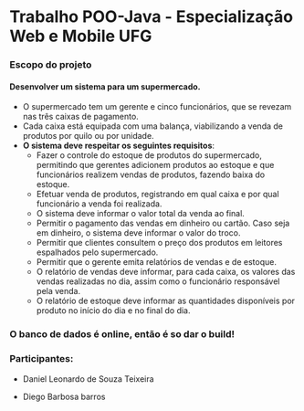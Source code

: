# Trabalho POO-Java  - Especialização Web e Mobile UFG

### Escopo do projeto

#### Desenvolver um sistema para um supermercado. 
* O supermercado tem um gerente e cinco funcionários, que se revezam nas três caixas de pagamento. 
* Cada caixa está equipada com uma balança, viabilizando a venda de produtos por quilo ou por unidade. 
* **O sistema deve respeitar os seguintes requisitos**:
   * Fazer o controle do estoque de produtos do supermercado, permitindo que gerentes adicionem produtos ao estoque e que            funcionários realizem vendas de produtos, fazendo baixa do estoque.
   * Efetuar venda de produtos, registrando em qual caixa e por qual funcionário a venda foi realizada. 
   * O sistema deve informar o valor total da venda ao final.
   * Permitir o pagamento das vendas em dinheiro ou cartão. Caso seja em dinheiro, o sistema deve informar o valor do troco.
   * Permitir que clientes consultem o preço dos produtos em leitores espalhados pelo supermercado.
   * Permitir que o gerente emita relatórios de vendas e de estoque. 
   * O relatório de vendas deve informar, para cada caixa, os valores das vendas realizadas no dia, assim como o funcionário        responsável pela venda. 
   * O relatório de estoque deve informar as quantidades disponíveis por produto no início do dia e no final do dia.

### O banco de dados é online, então é so dar o build!

### Participantes:

* Daniel Leonardo de Souza Teixeira

* Diego Barbosa barros

